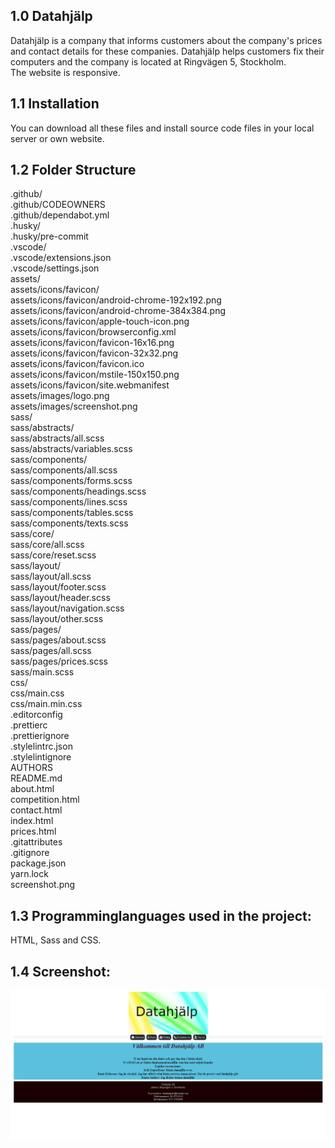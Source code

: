 ## 1.0 Datahjälp

Datahjälp is a company that informs customers about the company's prices and contact details for these companies. Datahjälp helps customers fix their computers and the company is located at Ringvägen 5, Stockholm. <br />The website is responsive.

## 1.1 Installation

You can download all these files and install source code files in your local server or own website.

## 1.2 Folder Structure
.github/ <br />
.github/CODEOWNERS <br />
.github/dependabot.yml <br />
.husky/ <br />
.husky/pre-commit <br />
.vscode/ <br />
.vscode/extensions.json <br />
.vscode/settings.json <br />
assets/<br />
assets/icons/favicon/ <br />
assets/icons/favicon/android-chrome-192x192.png <br />
assets/icons/favicon/android-chrome-384x384.png <br />
assets/icons/favicon/apple-touch-icon.png <br />
assets/icons/favicon/browserconfig.xml <br />
assets/icons/favicon/favicon-16x16.png <br />
assets/icons/favicon/favicon-32x32.png <br />
assets/icons/favicon/favicon.ico <br />
assets/icons/favicon/mstile-150x150.png <br />
assets/icons/favicon/site.webmanifest <br />
assets/images/logo.png <br />
assets/images/screenshot.png <br />
sass/ <br />
sass/abstracts/ <br />
sass/abstracts/all.scss <br />
sass/abstracts/variables.scss <br />
sass/components/ <br />
sass/components/all.scss <br />
sass/components/forms.scss <br />
sass/components/headings.scss <br />
sass/components/lines.scss <br />
sass/components/tables.scss <br />
sass/components/texts.scss <br />
sass/core/ <br />
sass/core/all.scss <br />
sass/core/reset.scss <br />
sass/layout/ <br />
sass/layout/all.scss <br />
sass/layout/footer.scss <br />
sass/layout/header.scss <br />
sass/layout/navigation.scss <br />
sass/layout/other.scss <br />
sass/pages/ <br />
sass/pages/about.scss <br />
sass/pages/all.scss <br />
sass/pages/prices.scss <br />
sass/main.scss <br />
css/ <br />
css/main.css <br />
css/main.min.css <br />
.editorconfig <br />
.prettierc <br />
.prettierignore <br />
.stylelintrc.json <br />
.stylelintignore <br />
AUTHORS <br />
README.md <br />
about.html <br />
competition.html <br />
contact.html <br />
index.html <br />
prices.html <br />
.gitattributes <br />
.gitignore <br />
package.json <br />
yarn.lock <br />
screenshot.png <br />

## 1.3 Programminglanguages used in the project:

HTML, Sass and CSS.

## 1.4 Screenshot:

![alt text](https://github.com/fadihanna123/DatahjalpProjekt/blob/master/screenshot.png 'Screenshot av hemsidan')
